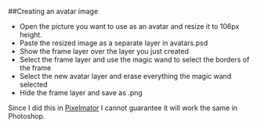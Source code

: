 ##Creating an avatar image

 * Open the picture you want to use as an avatar and resize it to 106px height.
 * Paste the resized image as a separate layer in avatars.psd
 * Show the frame layer over the layer you just created 
 * Select the frame layer and use the magic wand to select the borders of the frame
 * Select the new avatar layer and erase everything the magic wand selected
 * Hide the frame layer and save as .png

 Since I did this in [Pixelmator](http://www.pixelmator.com/) I cannot guarantee it will work the same in Photoshop.
